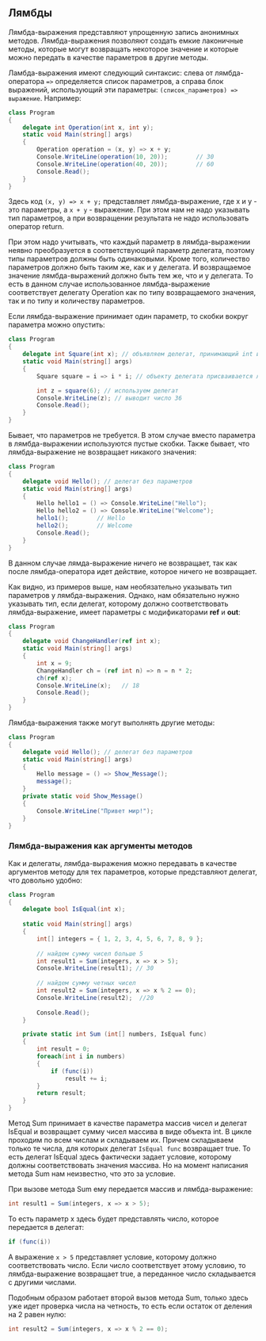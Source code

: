 ## Лямбды

Лямбда-выражения представляют упрощенную запись анонимных методов. Лямбда-выражения позволяют создать емкие лаконичные методы, которые могут 
возвращать некоторое значение и которые можно передать в качестве параметров в другие методы.

Ламбда-выражения имеют следующий синтаксис: слева от лямбда-оператора `=>` определяется список параметров, а справа блок выражений, использующий эти параметры: 
`(список_параметров) => выражение`. Например:

```cs
class Program
{
    delegate int Operation(int x, int y);
    static void Main(string[] args)
    {
        Operation operation = (x, y) => x + y;
        Console.WriteLine(operation(10, 20));        // 30
        Console.WriteLine(operation(40, 20));        // 60
        Console.Read();
    }
}
```

Здесь код `(x, y) => x + y;` представляет лямбда-выражение, где x и y - это параметры, а `x + y` - 
выражение. При этом нам не надо указывать тип параметров, а при возвращении результата не надо использовать оператор return.

При этом надо учитывать, что каждый параметр в лямбда-выражении неявно преобразуется в соответствующий параметр делегата, поэтому типы параметров 
должны быть одинаковыми. Кроме того, количество параметров должно быть таким же, как и у делегата. И возвращаемое значение лямбда-выражений 
должно быть тем же, что и у делегата. То есть в данном случае использованное лямбда-выражение соответствует делегату Operation как по типу возвращаемого значения, 
так и по типу и количеству параметров.

Если лямбда-выражение принимает один параметр, то скобки вокруг параметра можно опустить:

```cs
class Program
{
    delegate int Square(int x); // объявляем делегат, принимающий int и возвращающий int
    static void Main(string[] args)
    {
        Square square = i => i * i; // объекту делегата присваивается лямбда-выражение

        int z = square(6); // используем делегат
        Console.WriteLine(z); // выводит число 36
        Console.Read();
    }
}
```

Бывает, что параметров не требуется. В этом случае вместо параметра в лямбда-выражении используются пустые скобки. Также бывает, что 
лямбда-выражение не возвращает никакого значения:

```cs
class Program
{
    delegate void Hello(); // делегат без параметров
    static void Main(string[] args)
    {
        Hello hello1 = () => Console.WriteLine("Hello");
        Hello hello2 = () => Console.WriteLine("Welcome");
        hello1();        // Hello
        hello2();        // Welcome
        Console.Read();
    }
}
```

В данном случае лямда-выражение ничего не возвращает, так как после лямбда-оператора идет действие, которое ничего не возвращает.

Как видно, из примеров выше, нам необязательно указывать тип параметров у лямбда-выражения. Однако, нам обязательно 
нужно указывать тип, если делегат, которому должно соответствовать лямбда-выражение, имеет параметры с модификаторами 
**ref** и **out**:

```cs
class Program
{
    delegate void ChangeHandler(ref int x);
    static void Main(string[] args)
    {
        int x = 9;
        ChangeHandler ch = (ref int n) => n = n * 2;
        ch(ref x);
        Console.WriteLine(x);   // 18
        Console.Read();
    }
}
```

Лямбда-выражения также могут выполнять другие методы:

```cs
class Program
{
    delegate void Hello(); // делегат без параметров
    static void Main(string[] args)
    {
        Hello message = () => Show_Message();
        message();
    }
    private static void Show_Message()
    {
        Console.WriteLine("Привет мир!");
    }
}
```

### Лямбда-выражения как аргументы методов

Как и делегаты, лямбда-выражения можно передавать в качестве аргументов методу для тех параметров, которые представляют делегат, что довольно удобно:

```cs
class Program  
{
    delegate bool IsEqual(int x);
    
    static void Main(string[] args)
    {
        int[] integers = { 1, 2, 3, 4, 5, 6, 7, 8, 9 };
        
        // найдем сумму чисел больше 5
        int result1 = Sum(integers, x => x > 5);
        Console.WriteLine(result1); // 30
        
        // найдем сумму четных чисел
        int result2 = Sum(integers, x => x % 2 == 0);
        Console.WriteLine(result2);  //20
        
        Console.Read();
    }

    private static int Sum (int[] numbers, IsEqual func)
    {
        int result = 0;
        foreach(int i in numbers)
        {
            if (func(i))
                result += i;
        }
        return result;
    }
}
```

Метод Sum принимает в качестве параметра массив чисел и делегат IsEqual и возвращает сумму чисел массива в виде объекта int. 
В цикле проходим по всем числам и складываем их. Причем складываем только те числа, для которых делегат `IsEqual func` 
возвращает true. То есть делегат IsEqual здесь фактически задает условие, которому должны соответствовать значения массива. Но на момент написания метода 
Sum нам неизвестно, что это за условие.

При вызове метода Sum ему передается массив и лямбда-выражение:

```cs
int result1 = Sum(integers, x => x > 5);
```

То есть параметр x здесь будет представлять число, которое передается в делегат:

```cs
if (func(i))
```

А выражение `x > 5` представляет условие, которому должно соответствовать число. Если число соответствует этому условию, то 
лямбда-выражение возвращает true, а переданное число складывается с другими числами.

Подобным образом работает второй вызов метода Sum, только здесь уже идет проверка числа на четность, то есть если остаток от деления на 2 равен нулю:

```cs
int result2 = Sum(integers, x => x % 2 == 0);
```

